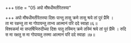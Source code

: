 +++
title = "05 अपो मौषधीमतीरेतस्या"

+++
अपो मौषधीमतीरेतस्या दिशः पान्तु तासु क्रमे तासु श्रये तां पुरं प्रैमि ।  
ता मा रक्षन्तु ता मा गोपायन्तु ताभ्य आत्मानं परि ददे स्वाहा॥६॥  
विश्वकर्मा मा सप्तर्षिभिरुदीच्या दिशः पातु तस्मिन् क्रमे तस्मिं श्रये तां पुरं प्रैमि । रुदि  
स मा रक्षतु स मा गोपायतु तस्मा आत्मानं परि ददे स्वाहा ॥७॥